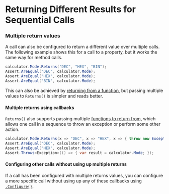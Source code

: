 # Returning Different Results for Sequential Calls

### Multiple return values

A call can also be configured to return a different value over multiple calls. The following example shows this for a call to a property, but it works the same way for method calls.

```csharp
calculator.Mode.Returns("DEC", "HEX", "BIN");
Assert.AreEqual("DEC", calculator.Mode);
Assert.AreEqual("HEX", calculator.Mode);
Assert.AreEqual("BIN", calculator.Mode);
```

This can also be achieved by [returning from a function](https://nsubstitute.github.io/help/return-from-function), but passing multiple values to `Returns()` is simpler and reads better.

#### Multiple returns using callbacks

`Returns()` also supports passing multiple [functions to return from](https://nsubstitute.github.io/help/return-from-function), which allows one call in a sequence to throw an exception or perform some other action.

```csharp
calculator.Mode.Returns(x => "DEC", x => "HEX", x => { throw new Exception(); });
Assert.AreEqual("DEC", calculator.Mode);
Assert.AreEqual("HEX", calculator.Mode);
Assert.Throws<Exception>(() => { var result = calculator.Mode; });
```

#### Configuring other calls without using up multiple returns

If a call has been configured with multiple returns values, you can configure a more specific call without using up any of these callbacks using [`.Configure()`](https://nsubstitute.github.io/help/configure/).

